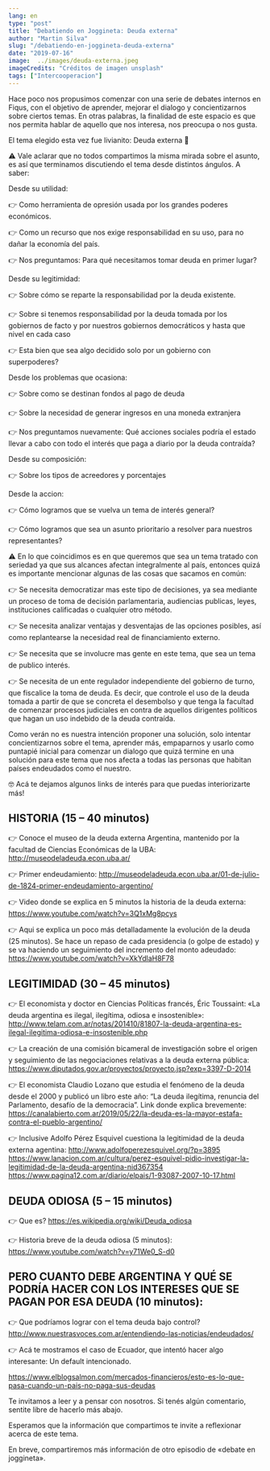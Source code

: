 ```yaml
---
lang: en
type: "post"
title: "Debatiendo en Joggineta: Deuda externa"
author: "Martin Silva"
slug: "/debatiendo-en-joggineta-deuda-externa"
date: "2019-07-16"
image:  ../images/deuda-externa.jpeg
imageCredits: "Créditos de imagen unsplash"
tags: ["Intercooperacion"]
---
```


Hace poco nos propusimos comenzar con una serie de debates internos en Fiqus, con el objetivo de aprender, mejorar el dialogo y concientizarnos sobre ciertos temas. En otras palabras, la finalidad de este espacio es que nos permita hablar de aquello que nos interesa, nos preocupa o nos gusta.

El tema elegido esta vez fue livianito: Deuda externa 💸


⚠️ Vale aclarar que no todos compartimos la misma mirada sobre el asunto, es así que terminamos discutiendo el tema desde distintos ángulos. A saber:

 

Desde su utilidad:

   👉 Como herramienta de opresión usada por los grandes poderes económicos.

   👉 Como un recurso que nos exige responsabilidad en su uso, para no dañar la economía del país.

   👉 Nos preguntamos: Para qué necesitamos tomar deuda en primer lugar?

 

Desde su legitimidad:

   👉 Sobre cómo se reparte la responsabilidad por la deuda existente.

   👉 Sobre si tenemos responsabilidad por la deuda tomada por los gobiernos de facto y por nuestros gobiernos democráticos y hasta que nivel en cada caso

   👉 Esta bien que sea algo decidido solo por un gobierno con superpoderes?

 

Desde los problemas que ocasiona:

   👉 Sobre como se destinan fondos al pago de deuda

   👉 Sobre la necesidad de generar ingresos en una moneda extranjera

   👉 Nos preguntamos nuevamente: Qué acciones sociales podría el estado llevar a cabo con todo el interés que paga a diario por la deuda contraída?

 

 Desde su composición:

   👉 Sobre los tipos de acreedores y porcentajes

 

Desde la accion:

   👉 Cómo logramos que se vuelva un tema de interés general?

   👉 Cómo logramos que sea un asunto prioritario a resolver para nuestros representantes?

 

⚠️ En lo que coincidimos es en que queremos que sea un tema tratado con seriedad ya que sus alcances afectan integralmente al país, entonces quizá es importante mencionar algunas de las cosas que sacamos en común:

 

   👉 Se necesita democratizar mas este tipo de decisiones, ya sea mediante un proceso de toma de decisión parlamentaria, audiencias publicas, leyes, instituciones calificadas o cualquier otro método.

   👉 Se necesita analizar ventajas y desventajas de las opciones posibles, así como replantearse la necesidad real de financiamiento externo.

   👉 Se necesita que se involucre mas gente en este tema, que sea un tema de publico interés.

   👉 Se necesita de un ente regulador independiente del gobierno de turno, que fiscalice la toma de deuda. Es decir, que controle el uso de la deuda tomada a partir de que se concreta el desembolso y que tenga la facultad de comenzar procesos judiciales en contra de aquellos dirigentes políticos que hagan un uso indebido de la deuda contraída.

 

Como verán no es nuestra intención proponer una solución, solo intentar concientizarnos sobre el tema, aprender más, empaparnos y usarlo como puntapié inicial para comenzar un dialogo que quizá termine en una solución para este tema que nos afecta a todas las personas que habitan países endeudados como el nuestro.

 

 

🤓 Acá te dejamos algunos links de interés para que puedas interiorizarte más!

 


## HISTORIA (15 – 40 minutos)

 

   👉 Conoce el museo de la deuda externa Argentina, mantenido por la facultad de Ciencias Económicas de la UBA: http://museodeladeuda.econ.uba.ar/

 

   👉 Primer endeudamiento: http://museodeladeuda.econ.uba.ar/01-de-julio-de-1824-primer-endeudamiento-argentino/

 

   👉 Video donde se explica en 5 minutos la historia de la deuda externa: https://www.youtube.com/watch?v=3Q1xMg8pcys

 

   👉 Aqui se explica un poco más detalladamente la evolución de la deuda (25 minutos). Se hace un repaso de cada presidencia (o golpe de estado) y se va haciendo un seguimiento del incremento del monto adeudado: https://www.youtube.com/watch?v=XkYdlaH8F78

 

## LEGITIMIDAD (30 – 45 minutos)

 

   👉 El economista y doctor en Ciencias Políticas francés, Éric Toussaint: «La deuda argentina es ilegal, ilegítima, odiosa e insostenible»: http://www.telam.com.ar/notas/201410/81807-la-deuda-argentina-es-ilegal-ilegitima-odiosa-e-insostenible.php

 

   👉 La creación de una comisión bicameral de investigación sobre el origen y seguimiento de las negociaciones relativas a la deuda externa pública: https://www.diputados.gov.ar/proyectos/proyecto.jsp?exp=3397-D-2014

 

   👉 El economista Claudio Lozano que estudia el fenómeno de la deuda desde el 2000 y publicó un libro este año: “La deuda ilegítima, renuncia del Parlamento, desafío de la democracia”. Link donde explica brevemente: https://canalabierto.com.ar/2019/05/22/la-deuda-es-la-mayor-estafa-contra-el-pueblo-argentino/

 

   👉 Inclusive Adolfo Pérez Esquivel cuestiona la legitimidad de la deuda externa agentina:
   http://www.adolfoperezesquivel.org/?p=3895  
   https://www.lanacion.com.ar/cultura/perez-esquivel-pidio-investigar-la-legitimidad-de-la-deuda-argentina-nid367354
   https://www.pagina12.com.ar/diario/elpais/1-93087-2007-10-17.html

 

## DEUDA ODIOSA (5 – 15 minutos)

 

   👉 Que es? https://es.wikipedia.org/wiki/Deuda_odiosa
 

   👉 Historia breve de la deuda odiosa (5 minutos): https://www.youtube.com/watch?v=y71We0_S-d0

 

## PERO CUANTO DEBE ARGENTINA Y QUÉ SE PODRÍA HACER CON LOS INTERESES QUE SE PAGAN POR ESA DEUDA (10 minutos):

 

   👉 Que podríamos lograr con el tema deuda bajo control?
http://www.nuestrasvoces.com.ar/entendiendo-las-noticias/endeudados/

 

   👉 Acá te mostramos el caso de Ecuador, que intentó hacer algo interesante: Un default intencionado.

https://www.elblogsalmon.com/mercados-financieros/esto-es-lo-que-pasa-cuando-un-pais-no-paga-sus-deudas

Te invitamos a leer y a pensar con nosotros. Si tenés algún comentario, sentite libre de hacerlo más abajo.

Esperamos que la información que compartimos te invite a reflexionar acerca de este tema.

En breve, compartiremos más información de otro episodio de «debate en joggineta».